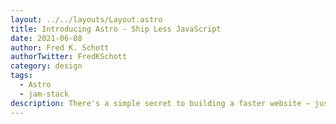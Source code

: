 ```yaml
---
layout: ../../layouts/Layout.astro
title: Introducing Astro - Ship Less JavaScript
date: 2021-06-08
author: Fred K. Schott
authorTwitter: FredKSchott
category: design
tags:
  - Astro
  - jam-stack
description: There's a simple secret to building a faster website — just ship less.
---
```

